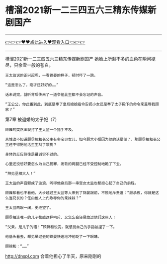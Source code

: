 # 槽溜2021新一二三四五六三精东传媒新剧国产

<hr/><a href="https://github.com/qiuhjg/faxd/issues/1">👉👉👉♥♥点此进入♥观看入口👈👉👉</a><hr/>

槽溜2021新一二三四五六三精东传媒新剧国产
她脸上所剩不多的血色在瞬间褪尽，只余雪一般的苍白。

    王太监说的正兴起呢，一看锦晏的样子，顿时吓了一跳。

    “这是怎么了，刚才还好好的……”

    话未说完，就听背后传来了一道令他此生都不会忘记的声音。

    “王公公，你此番到此，到底是奉了皇后娘娘指令安抚小女还是奉了太子殿下的命令来羞辱我顾家？”

第7章 被退婚的太子妃（7）

    顾雍的突然出现打了王太监一个措手不及。

    京城谁不知道顾丞相和长公主有多宝贝女儿，如今顾大小姐因为他的话晕倒了，那顾丞相和长公主还不得把他活生生刮了喂狗？

    身体的反应往往是最诚实不过的。

    心里还没想好要怎么为自己脱罪，发软的两腿已经不受控制地跪了下去。

    “拜见丞相大人！”

    王太监的声音颤成了波浪，听得他身后那一串宫女太监也都担心起了自己的前程。

    顾雍却看也不看他，大步越过王太监等人来到了锦晏跟前，不悦地斥责道：“顾承夜，你就是这么当兄长的？任由他人上门欺辱你的亲妹妹？”

    王太监两眼一闭，更绝望了。

    顾丞相连唯一的儿子都能这样呵斥，又怎么会轻易放过他们这些人！

    “父亲，是儿子的错！”顾锦和说完，就感觉自己的手指被捏了一下。

    他低头看去，却见晕过去的锦晏快速地冲他眨了一下眼睛。

    顾锦和：“……”
http://dnspl.com
    合着他担心了半天，原来刚刚的
